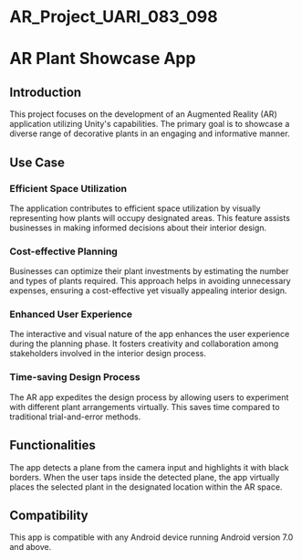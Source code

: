 # AR_Project_UARI_083_098
# AR Plant Showcase App

## Introduction

This project focuses on the development of an Augmented Reality (AR) application utilizing Unity's capabilities. The primary goal is to showcase a diverse range of decorative plants in an engaging and informative manner.

## Use Case

### Efficient Space Utilization

The application contributes to efficient space utilization by visually representing how plants will occupy designated areas. This feature assists businesses in making informed decisions about their interior design.

### Cost-effective Planning

Businesses can optimize their plant investments by estimating the number and types of plants required. This approach helps in avoiding unnecessary expenses, ensuring a cost-effective yet visually appealing interior design.

### Enhanced User Experience

The interactive and visual nature of the app enhances the user experience during the planning phase. It fosters creativity and collaboration among stakeholders involved in the interior design process.

### Time-saving Design Process

The AR app expedites the design process by allowing users to experiment with different plant arrangements virtually. This saves time compared to traditional trial-and-error methods.

## Functionalities

The app detects a plane from the camera input and highlights it with black borders. When the user taps inside the detected plane, the app virtually places the selected plant in the designated location within the AR space.

## Compatibility

This app is compatible with any Android device running Android version 7.0 and above.


